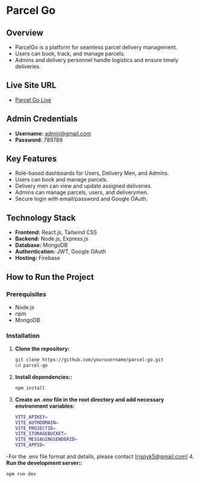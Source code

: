 # Parcel Go

## Overview

- ParcelGo is a platform for seamless parcel delivery management.
- Users can book, track, and manage parcels.
- Admins and delivery personnel handle logistics and ensure timely deliveries.

## Live Site URL

- [Parcel Go Live](https://parcel-go-a241e.web.app/)

## Admin Credentials

- **Username:** admin@gmail.com
- **Password:** 789789

## Key Features

- Role-based dashboards for Users, Delivery Men, and Admins.
- Users can book and manage parcels.
- Delivery men can view and update assigned deliveries.
- Admins can manage parcels, users, and deliverymen.
- Secure login with email/password and Google OAuth.

## Technology Stack

- **Frontend:** React.js, Tailwind CSS
- **Backend:** Node.js, Express.js
- **Database:** MongoDB
- **Authentication:** JWT, Google OAuth
- **Hosting:** Firebase

## How to Run the Project

### Prerequisites

- Node.js 
- npm 
- MongoDB

### Installation

1. **Clone the repository:**

   ```bash
   git clone https://github.com/yourusername/parcel-go.git
   cd parcel-go

2. **Install dependencies::**

   ```bash
   npm install
   
3. **Create an .env file in the root directory and add necessary environment variables:**
   ```bash
   VITE_APIKEY=
   VITE_AUTHDOMAIN=
   VITE_PROJECTID=
   VITE_STORAGEBUCKET=
   VITE_MESSAGINGSENDERID=
   VITE_APPID=
-For the .env file format and details, please contact [rjspyk5@gmail.com]
4. **Run the development server::**
   ```bash
   npm run dev

   

